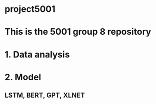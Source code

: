 # project5001
# This is the 5001 group 8 repository
# 1. Data analysis

# 2. Model
## LSTM, BERT, GPT, XLNET